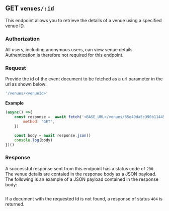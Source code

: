 ## GET `venues/:id`

This endpoint allows you to retrieve the details of a venue using a specified venue ID.

### Authorization
All users, including anonymous users, can view venue details. Authentication is therefore not required for this endpoint.

### Request
Provide the id of the event document to be fetched as a url parameter in the url as shown below:

```javascript
'/venues/<venueId>'
```

**Example**

```javascript
(async() =>{
    const response =  await fetch('<BASE_URL>/venues/65e40da5c390b114451cebb5',{
        method: 'GET',
    })

    const body = await response.json()
    console.log(body)
})()
```

### Response
A successful response sent from this endpoint has a status code of `200`. The venue details are contaied in the response body as a JSON payload. The following is an example of a JSON payload contained in the response body:

```json

```

If a document with the requested Id is not found, a response of status `404` is returned.